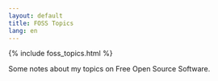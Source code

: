 ```yaml
---
layout: default
title: FOSS Topics
lang: en
---
```

{% include foss_topics.html %}

Some notes about my topics on Free Open Source Software.

